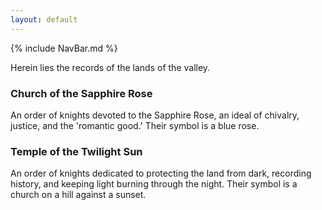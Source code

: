 ```yaml
---
layout: default
---
```


{% include NavBar.md %}

Herein lies the records of the lands of the valley.

### Church of the Sapphire Rose
An order of knights devoted to the Sapphire Rose, an ideal of chivalry, justice, and the 'romantic good.'
Their symbol is a blue rose.

### Temple of the Twilight Sun
An order of knights dedicated to protecting the land from dark, recording history, and keeping light burning through the night.
Their symbol is a church on a hill against a sunset.
